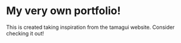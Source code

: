 # My very own portfolio!

This is created taking inspiration from the tamagui website. Consider checking it out!
